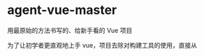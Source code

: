 # agent-vue-master


用最原始的方法书写的、给新手看的 Vue 项目


为了让初学者更直观地上手 vue，项目去除对构建工具的使用，直接从 <script> 标签引入 vue.min.js ，就好像我们当初使用 jQuery 的方式一样：

`<script type="text/javascript" src="./js/vue.min.js"></script> `

引入axios.min.js获取接口数据信息
